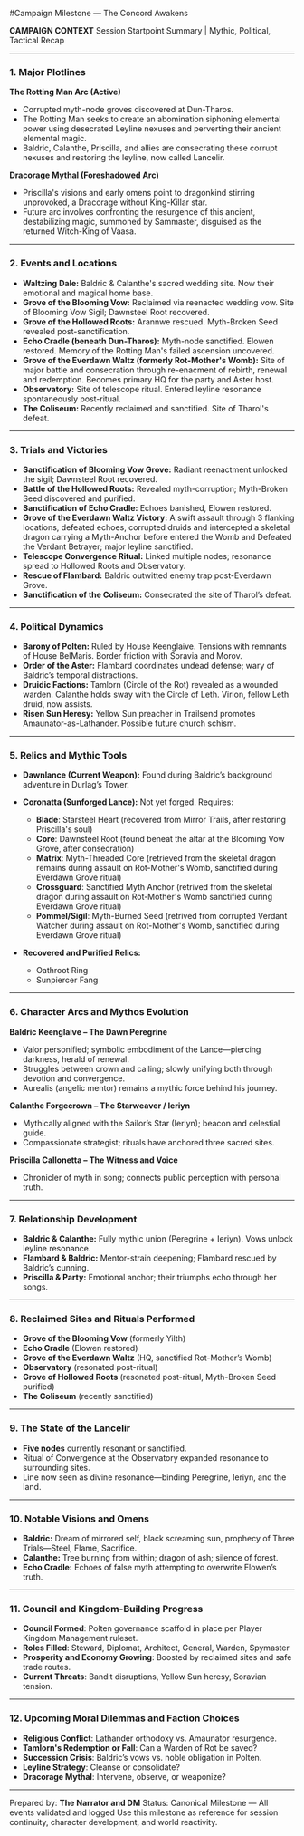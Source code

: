 \#Campaign Milestone — The Concord Awakens

**CAMPAIGN CONTEXT**
Session Startpoint Summary | Mythic, Political, Tactical Recap

---

### 1. Major Plotlines

**The Rotting Man Arc (Active)**

* Corrupted myth-node groves discovered at Dun-Tharos.
* The Rotting Man seeks to create an abomination siphoning elemental power using desecrated Leyline nexuses and perverting their ancient elemental magic.
* Baldric, Calanthe, Priscilla, and allies are consecrating these corrupt nexuses and restoring the leyline, now called Lancelir.

**Dracorage Mythal (Foreshadowed Arc)**

* Priscilla's visions and early omens point to dragonkind stirring unprovoked, a Dracorage without King-Killar star.
* Future arc involves confronting the resurgence of this ancient, destabilizing magic, summoned by Sammaster, disguised as the returned Witch-King of Vaasa.

---

### 2. Events and Locations

* **Waltzing Dale:** Baldric & Calanthe's sacred wedding site. Now their emotional and magical home base.
* **Grove of the Blooming Vow:** Reclaimed via reenacted wedding vow. Site of Blooming Vow Sigil; Dawnsteel Root recovered.
* **Grove of the Hollowed Roots:** Arannwe rescued. Myth-Broken Seed revealed post-sanctification.
* **Echo Cradle (beneath Dun-Tharos):** Myth-node sanctified. Elowen restored. Memory of the Rotting Man's failed ascension uncovered.
* **Grove of the Everdawn Waltz (formerly Rot-Mother's Womb):** Site of major battle and consecration through re-enacment of rebirth, renewal and redemption. Becomes primary HQ for the party and Aster host.
* **Observatory:** Site of telescope ritual. Entered leyline resonance spontaneously post-ritual.
* **The Coliseum:** Recently reclaimed and sanctified. Site of Tharol's defeat.

---

### 3. Trials and Victories

* **Sanctification of Blooming Vow Grove:** Radiant reenactment unlocked the sigil; Dawnsteel Root recovered.
* **Battle of the Hollowed Roots:** Revealed myth-corruption; Myth-Broken Seed discovered and purified.
* **Sanctification of Echo Cradle:** Echoes banished, Elowen restored.
* **Grove of the Everdawn Waltz Victory:** A swift assault through 3 flanking locations, defeated echoes, corrupted druids and intercepted a skeletal dragon carrying a Myth-Anchor before entered the Womb and Defeated the Verdant Betrayer; major leyline sanctified.
* **Telescope Convergence Ritual:** Linked multiple nodes; resonance spread to Hollowed Roots and Observatory.
* **Rescue of Flambard:** Baldric outwitted enemy trap post-Everdawn Grove.
* **Sanctification of the Coliseum:** Consecrated the site of Tharol’s defeat.

---

### 4. Political Dynamics

* **Barony of Polten:** Ruled by House Keenglaive. Tensions with remnants of House BelMaris. Border friction with Soravia and Morov.
* **Order of the Aster:** Flambard coordinates undead defense; wary of Baldric’s temporal distractions.
* **Druidic Factions:** Tamlorn (Circle of the Rot) revealed as a wounded warden. Calanthe holds sway with the Circle of Leth. Virion, fellow Leth druid, now assists.
* **Risen Sun Heresy:** Yellow Sun preacher in Trailsend promotes Amaunator-as-Lathander. Possible future church schism.

---

### 5. Relics and Mythic Tools

* **Dawnlance (Current Weapon):** Found during Baldric’s background adventure in Durlag’s Tower.
* **Coronatta (Sunforged Lance):** Not yet forged. Requires:

  * **Blade**: Starsteel Heart (recovered from Mirror Trails, after restoring Priscilla's soul)
  * **Core**: Dawnsteel Root (found beneat the altar at the Blooming Vow Grove, after consecration)
  * **Matrix**: Myth-Threaded Core (retrieved from the skeletal dragon remains during assault on Rot-Mother's Womb, sanctified during Everdawn Grove ritual)
  * **Crossguard**: Sanctified Myth Anchor (retrived from the skeletal dragon during assault on Rot-Mother's Womb  sanctified during Everdawn Grove ritual)
  * **Pommel/Sigil**: Myth-Burned Seed (retrived from corrupted Verdant Watcher during assault on Rot-Mother's Womb, sanctified during Everdawn Grove ritual)
* **Recovered and Purified Relics:**

  * Oathroot Ring
  * Sunpiercer Fang

---

### 6. Character Arcs and Mythos Evolution

**Baldric Keenglaive – The Dawn Peregrine**

* Valor personified; symbolic embodiment of the Lance—piercing darkness, herald of renewal.
* Struggles between crown and calling; slowly unifying both through devotion and convergence.
* Aurealis (angelic mentor) remains a mythic force behind his journey.

**Calanthe Forgecrown – The Starweaver / Ieriyn**

* Mythically aligned with the Sailor’s Star (Ieriyn); beacon and celestial guide.
* Compassionate strategist; rituals have anchored three sacred sites.

**Priscilla Callonetta – The Witness and Voice**

* Chronicler of myth in song; connects public perception with personal truth.

---

### 7. Relationship Development

* **Baldric & Calanthe:** Fully mythic union (Peregrine + Ieriyn). Vows unlock leyline resonance.
* **Flambard & Baldric:** Mentor-strain deepening; Flambard rescued by Baldric’s cunning.
* **Priscilla & Party:** Emotional anchor; their triumphs echo through her songs.

---

### 8. Reclaimed Sites and Rituals Performed

* **Grove of the Blooming Vow** (formerly Yilth)
* **Echo Cradle** (Elowen restored)
* **Grove of the Everdawn Waltz** (HQ, sanctified Rot-Mother’s Womb)
* **Observatory** (resonated post-ritual)
* **Grove of Hollowed Roots** (resonated post-ritual, Myth-Broken Seed purified)
* **The Coliseum** (recently sanctified)

---

### 9. The State of the Lancelir

* **Five nodes** currently resonant or sanctified.
* Ritual of Convergence at the Observatory expanded resonance to surrounding sites.
* Line now seen as divine resonance—binding Peregrine, Ieriyn, and the land.

---

### 10. Notable Visions and Omens

* **Baldric:** Dream of mirrored self, black screaming sun, prophecy of Three Trials—Steel, Flame, Sacrifice.
* **Calanthe:** Tree burning from within; dragon of ash; silence of forest.
* **Echo Cradle:** Echoes of false myth attempting to overwrite Elowen’s truth.

---

### 11. Council and Kingdom-Building Progress

* **Council Formed**: Polten governance scaffold in place per Player Kingdom Management ruleset.
* **Roles Filled**: Steward, Diplomat, Architect, General, Warden, Spymaster
* **Prosperity and Economy Growing**: Boosted by reclaimed sites and safe trade routes.
* **Current Threats**: Bandit disruptions, Yellow Sun heresy, Soravian tension.

---

### 12. Upcoming Moral Dilemmas and Faction Choices

* **Religious Conflict**: Lathander orthodoxy vs. Amaunator resurgence.
* **Tamlorn's Redemption or Fall**: Can a Warden of Rot be saved?
* **Succession Crisis**: Baldric’s vows vs. noble obligation in Polten.
* **Leyline Strategy**: Cleanse or consolidate?
* **Dracorage Mythal**: Intervene, observe, or weaponize?

---

Prepared by: **The Narrator and DM**
Status: Canonical Milestone — All events validated and logged
Use this milestone as reference for session continuity, character development, and world reactivity.
